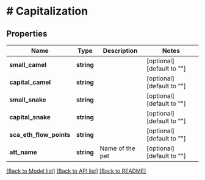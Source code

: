 # # Capitalization

## Properties

Name | Type | Description | Notes
------------ | ------------- | ------------- | -------------
**small_camel** | **string** |  | [optional] [default to ""]
**capital_camel** | **string** |  | [optional] [default to ""]
**small_snake** | **string** |  | [optional] [default to ""]
**capital_snake** | **string** |  | [optional] [default to ""]
**sca_eth_flow_points** | **string** |  | [optional] [default to ""]
**att_name** | **string** | Name of the pet | [optional] [default to ""]

[[Back to Model list]](../../README.md#models) [[Back to API list]](../../README.md#endpoints) [[Back to README]](../../README.md)
